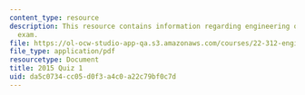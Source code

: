 ```yaml
---
content_type: resource
description: This resource contains information regarding engineering of nuclear reactors
  exam.
file: https://ol-ocw-studio-app-qa.s3.amazonaws.com/courses/22-312-engineering-of-nuclear-reactors-fall-2015/da5c0734cc05d0f3a4c0a22c79bf0c7d_MIT22_312F15_quiz1_2015.pdf
file_type: application/pdf
resourcetype: Document
title: 2015 Quiz 1
uid: da5c0734-cc05-d0f3-a4c0-a22c79bf0c7d
---
```


